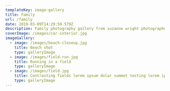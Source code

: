 ```yaml
---
templateKey: image-gallery
title: Family
url: /family
date: 2019-03-09T14:29:59.579Z
description: Family photography gallery from suzanne wright photographer, leeds based photos
coverImage: /images/car-interior.jpg
imageGallery:
  - image: /images/beach-closeup.jpg
    title: Beach shot
    type: galleryImage
  - image: /images/field-run.jpg
    title: Running in a field
    type: galleryImage
  - image: /images/field.jpg
    title: Contrasting fields lorem ipsum dolar summet testing lorem ipsum test
    type: galleryImage
---
```

